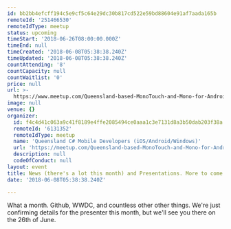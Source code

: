 ```yaml
---
id: bb2bb4efcff194c5e9cf5c64e29dc30b817cd522e59bd88604e91af7aada165b
remoteId: '251466530'
remoteIdType: meetup
status: upcoming
timeStart: '2018-06-26T08:00:00.000Z'
timeEnd: null
timeCreated: '2018-06-08T05:38:38.240Z'
timeUpdated: '2018-06-08T05:38:38.240Z'
countAttending: '8'
countCapacity: null
countWaitlist: '0'
price: null
url: >-
  https://www.meetup.com/Queensland-based-MonoTouch-and-Mono-for-Android/events/251466530/
image: null
venue: {}
organizer:
  id: f4c4d41c063a9c41f8189e4ffe2085494ce0aaa1c3e7131d8a3b50dab203f38a
  remoteId: '6131352'
  remoteIdType: meetup
  name: 'Queensland C# Mobile Developers (iOS/Android/Windows)'
  url: 'https://meetup.com/Queensland-based-MonoTouch-and-Mono-for-Android'
  description: null
  codeOfConduct: null
layout: event
title: News (there's a lot this month) and Presentations. More to come
date: '2018-06-08T05:38:38.240Z'

---
```

<p>What a month. Github, WWDC, and countless other other things. We're just confirming details for the presenter this month, but we'll see you there on the 26th of June.</p>

